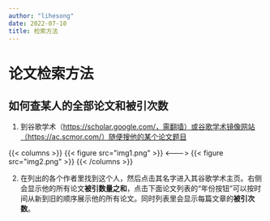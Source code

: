 ```yaml
---
author: "lihesong"
date: 2022-07-10
title: 检索方法
---
```


# 论文检索方法

##  如何查某人的全部论文和被引次数

1. 到谷歌学术（https://scholar.google.com/，需翻墙）或谷歌学术镜像网站（https://ac.scmor.com/）随便搜他的某个论文题目

{{< columns >}}
{{< figure src="img1.png" >}}
<--->
{{< figure src="img2.png" >}}
{{< /columns >}}

2. 在列出的各个作者里找到这个人，然后点击其名字进入其谷歌学术主页。右侧会显示他的所有论文**被引数量之和**，点击下面论文列表的“年份按钮”可以按时间从新到旧的顺序展示他的所有论文。同时列表里会显示每篇文章的**被引次数**。

